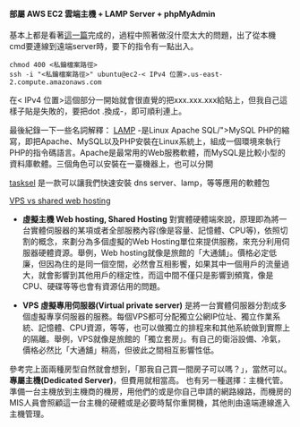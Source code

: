 #### 部屬 AWS EC2 雲端主機 + LAMP Server + phpMyAdmin
基本上都是看著[這一篇](https://mtr04-note.coderbridge.io/2020/09/15/-%E7%B4%80%E9%8C%84-%08-%E9%83%A8%E5%B1%AC-aws-ec2-%E9%9B%B2%E7%AB%AF%E4%B8%BB%E6%A9%9F-/)完成的，過程中照著做沒什麼太大的問題，出了從本機cmd要連線到遠端server時，要下的指令有一點出入。
```
chmod 400 <私鑰檔案路徑>
ssh -i "<私鑰檔案路徑>" ubuntu@ec2-< IPv4 位置>.us-east-2.compute.amazonaws.com
```
在< IPv4 位置>這個部分一開始就會很直覺的把xxx.xxx.xxx給貼上，但我自己這樣子貼是失敗的，要把dot .換成-，即可順利連上。

最後紀錄一下一些名詞解釋：
[LAMP](https://www.itread01.com/fleyl.html) -是Linux  Apache  SQL/">MySQL  PHP的縮寫，即把Apache、MySQL以及PHP安裝在Linux系統上，組成一個環境來執行PHP的指令碼語言。Apache是最常用的Web服務軟體，而MySQL是比較小型的資料庫軟體。三個角色可以安裝在一臺機器上，也可以分開

[tasksel](http://skyroxas.tw/ubuntu-%E4%BD%BF%E7%94%A8-tasksel-%E5%BF%AB%E9%80%9F%E9%85%8D%E7%BD%AElamp%E7%92%B0%E5%A2%83/) 是一款可以讓我們快速安裝 dns server、lamp，等等應用的軟體包

[VPS vs shared web hosting](https://gordon168.net/shared-hosting-and-vps-and-delicated-hosting.html)

- **虛擬主機 Web hosting, Shared Hosting**
對實體硬體端來說，原理即為將一台實體伺服器的某項或者全部服務內容(像是容量、記憶體、CPU等)，依照切割的概念，來劃分為多個虛擬的Web Hosting單位來提供服務，來充分利用伺服器硬體資源。舉例，Web hosting就像是旅館的「大通舖」。價格必定低廉，但因為住的是同一個空間，必然會互相影饗，如果其中一個用戶的流量過大，就會影響到其他用戶的穩定性，而這中間不僅只是影響到頻寬，像是CPU、硬碟等等也會有資源佔用的問題。

- **VPS 虛擬專用伺服器(Virtual private server)**
是將一台實體伺服器分割成多個虛擬專享伺服器的服務。每個VPS都可分配獨立公網IP位址、獨立作業系統、記憶體、CPU資源，等等，也可以做獨立的排程來和其他系統做到實際上的隔離。舉例，VPS就像是旅館的「獨立套房」。有自己的衛浴設備、冷氣，價格必然比「大通舖」稍高，但彼此之間相互影響性低。

參考完上面兩種房型自然就會想到，「那我自己買一間房子可以嗎？」，當然可以。**專屬主機(Dedicated Server)**，但費用就相當高。
也有另一種選擇：主機代管。準備一台主機放到主機商的機房，用他們的或是你自己申請的網路線路，而機房的MIS人員會照顧這一台主機的硬體或是必要時幫你重開機，其他則由遠端連線進入主機管理。